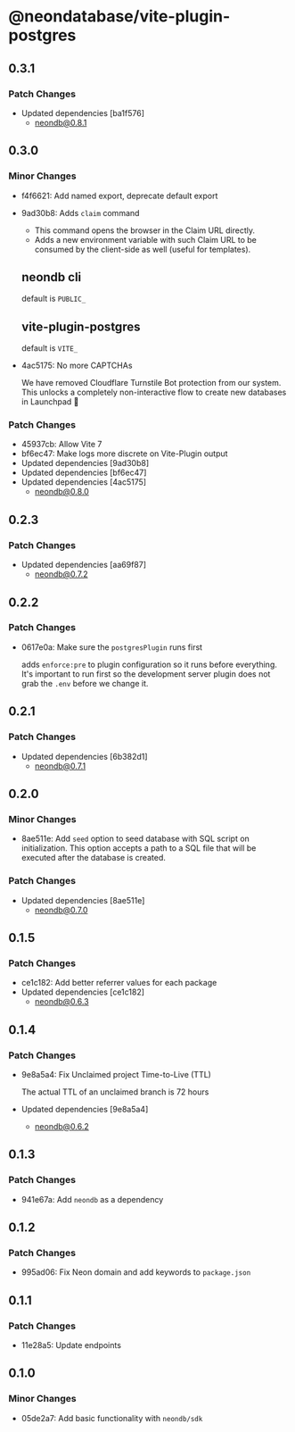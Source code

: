 # @neondatabase/vite-plugin-postgres

## 0.3.1

### Patch Changes

- Updated dependencies [ba1f576]
  - neondb@0.8.1

## 0.3.0

### Minor Changes

- f4f6621: Add named export, deprecate default export
- 9ad30b8: Adds `claim` command

  - This command opens the browser in the Claim URL directly.
  - Adds a new environment variable with such Claim URL to be consumed by the client-side as well (useful for templates).

  ## neondb cli

  default is `PUBLIC_`

  ## vite-plugin-postgres

  default is `VITE_`

- 4ac5175: No more CAPTCHAs

  We have removed Cloudflare Turnstile Bot protection from our system.
  This unlocks a completely non-interactive flow to create new databases in Launchpad 🎉

### Patch Changes

- 45937cb: Allow Vite 7
- bf6ec47: Make logs more discrete on Vite-Plugin output
- Updated dependencies [9ad30b8]
- Updated dependencies [bf6ec47]
- Updated dependencies [4ac5175]
  - neondb@0.8.0

## 0.2.3

### Patch Changes

- Updated dependencies [aa69f87]
  - neondb@0.7.2

## 0.2.2

### Patch Changes

- 0617e0a: Make sure the `postgresPlugin` runs first

  adds `enforce:pre` to plugin configuration so it runs before everything.
  It's important to run first so the development server plugin does not grab the `.env` before we change it.

## 0.2.1

### Patch Changes

- Updated dependencies [6b382d1]
  - neondb@0.7.1

## 0.2.0

### Minor Changes

- 8ae511e: Add `seed` option to seed database with SQL script on initialization. This option accepts a path to a SQL file that will be executed after the database is created.

### Patch Changes

- Updated dependencies [8ae511e]
  - neondb@0.7.0

## 0.1.5

### Patch Changes

- ce1c182: Add better referrer values for each package
- Updated dependencies [ce1c182]
  - neondb@0.6.3

## 0.1.4

### Patch Changes

- 9e8a5a4: Fix Unclaimed project Time-to-Live (TTL)

  The actual TTL of an unclaimed branch is 72 hours

- Updated dependencies [9e8a5a4]
  - neondb@0.6.2

## 0.1.3

### Patch Changes

- 941e67a: Add `neondb` as a dependency

## 0.1.2

### Patch Changes

- 995ad06: Fix Neon domain and add keywords to `package.json`

## 0.1.1

### Patch Changes

- 11e28a5: Update endpoints

## 0.1.0

### Minor Changes

- 05de2a7: Add basic functionality with `neondb/sdk`
